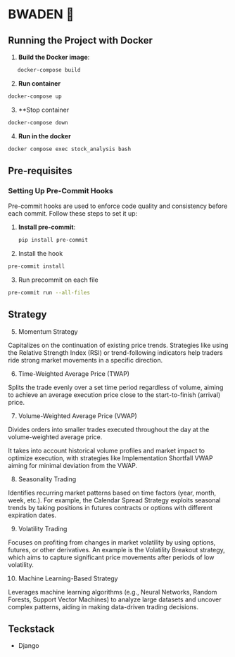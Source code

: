 # BWADEN 🚀




## Running the Project with Docker

1. **Build the Docker image**:

```bash
   docker-compose build
```

2. **Run container**

```bash
docker-compose up
```
3. **Stop container

```sh
docker-compose down
```

4. **Run in the docker**

```sh
docker compose exec stock_analysis bash
```


## Pre-requisites

### Setting Up Pre-Commit Hooks

Pre-commit hooks are used to enforce code quality and consistency before each commit. Follow these steps to set it up:

1. **Install pre-commit**:
   ```bash
   pip install pre-commit
   ```

2. Install the hook

```sh
pre-commit install
```

3. Run precommit on each file

```sh
pre-commit run --all-files
```


## Strategy

5. Momentum Strategy

Capitalizes on the continuation of existing price trends. Strategies like using the Relative Strength Index (RSI) or trend-following indicators help traders ride strong market movements in a specific direction.

6. Time-Weighted Average Price (TWAP)

Splits the trade evenly over a set time period regardless of volume, aiming to achieve an average execution price close to the start-to-finish (arrival) price.

7. Volume-Weighted Average Price (VWAP)

Divides orders into smaller trades executed throughout the day at the volume-weighted average price.

It takes into account historical volume profiles and market impact to optimize execution, with strategies like Implementation Shortfall VWAP aiming for minimal deviation from the VWAP.

8. Seasonality Trading

Identifies recurring market patterns based on time factors (year, month, week, etc.). For example, the Calendar Spread Strategy exploits seasonal trends by taking positions in futures contracts or options with different expiration dates.

9. Volatility Trading

Focuses on profiting from changes in market volatility by using options, futures, or other derivatives. An example is the Volatility Breakout strategy, which aims to capture significant price movements after periods of low volatility.

10. Machine Learning-Based Strategy

Leverages machine learning algorithms (e.g., Neural Networks, Random Forests, Support Vector Machines) to analyze large datasets and uncover complex patterns, aiding in making data-driven trading decisions.


## Teckstack

- Django
